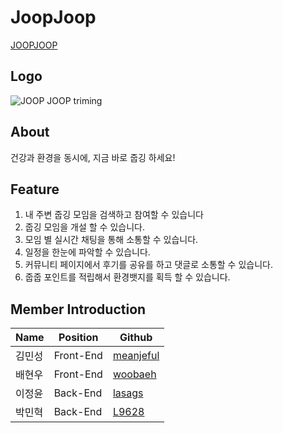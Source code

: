 # JoopJoop

[JOOPJOOP](https://www.joopjoop.site)

## Logo

![JOOP JOOP triming](https://user-images.githubusercontent.com/96028495/171679334-d5fdcc16-b7c4-4333-b12a-950a6ee4788d.png)

## About

건강과 환경을 동시에, 지금 바로 줍깅 하세요!

## Feature

1. 내 주변 줍깅 모임을 검색하고 참여할 수 있습니다
2. 줍깅 모임을 개설 할 수 있습니다.
3. 모임 별 실시간 채팅을 통해 소통할 수 있습니다.
4. 일정을 한눈에 파악할 수 있습니다.
5. 커뮤니티 페이지에서 후기를 공유를 하고 댓글로 소통할 수 있습니다.
6. 줍줍 포인트를 적립해서 환경뱃지를 획득 할 수 있습니다.

## Member Introduction

| Name   | Position  | Github                                    |
| ------ | --------- | ----------------------------------------- |
| 김민성 | Front-End | [meanjeful](https://github.com/meanjeful) |
| 배현우 | Front-End | [woobaeh](https://github.com/woobaeh)     |
| 이정윤 | Back-End  | [lasags](https://github.com/lasags)       |
| 박민혁 | Back-End  | [L9628](https://github.com/L9628)         |
